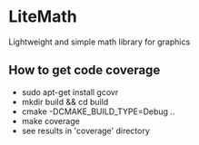 # LiteMath
Lightweight and simple math library for graphics

## How to get code coverage

* sudo apt-get install gcovr
* mkdir build && cd build 
* cmake -DCMAKE_BUILD_TYPE=Debug ..
* make coverage
* see results in 'coverage' directory


